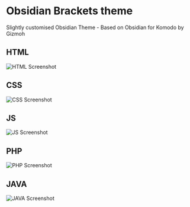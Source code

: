 Obsidian Brackets theme
=======

Slightly customised Obsidian Theme - Based on Obsidian for Komodo by Gizmoh

## HTML
![HTML Screenshot]("https://github.com/LegibleEel/Obsidian/screenshots/html.png")

## CSS
![CSS Screenshot]("https://github.com/LegibleEel/Obsidian/screenshots/css.png")

## JS
![JS Screenshot]("https://github.com/LegibleEel/Obsidian/screenshots/js.png")

## PHP
![PHP Screenshot]("https://github.com/LegibleEel/Obsidian/screenshots/php.png")

## JAVA
![JAVA Screenshot]("https://github.com/LegibleEel/Obsidian/screenshots/java.png")